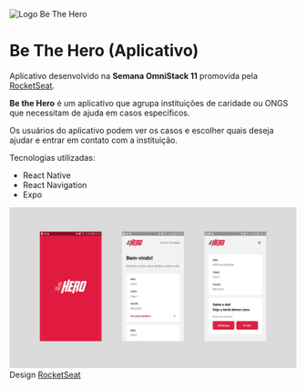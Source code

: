 ![Logo Be The Hero](https://github.com/SueldoSales/omnistack11/raw/master/frontend/src/assets/logo.svg?sanitize=true)

# Be The Hero (Aplicativo)

Aplicativo desenvolvido na **Semana OmniStack 11** promovida pela [RocketSeat](https://rocketseat.com.br/).

**Be the Hero** é um aplicativo que agrupa instituições de caridade ou ONGS que necessitam de ajuda em casos específicos. 

Os usuários do aplicativo podem ver os casos e escolher quais deseja ajudar e entrar em contato com a instituição.

Tecnologias utilizadas:

* React Native
* React Navigation
* Expo

![Telas do App](https://github.com/SueldoSales/BeTheHeroApp/raw/master/Screenshots/bth.jpg)
Design [RocketSeat](https://rocketseat.com.br/)
